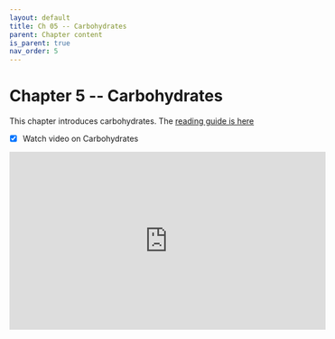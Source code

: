 ```yaml
---
layout: default
title: Ch 05 -- Carbohydrates
parent: Chapter content
is_parent: true
nav_order: 5
---
```


# Chapter 5 -- Carbohydrates

This chapter introduces carbohydrates. The [reading guide is here](ch05_rg.html)

- [x] Watch video on Carbohydrates
<iframe width="560" height="315" src="https://www.youtube.com/embed/-M6S4QoLV3c" frameborder="0" allow="accelerometer; autoplay; clipboard-write; encrypted-media; gyroscope; picture-in-picture" allowfullscreen></iframe>
